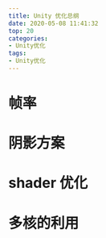 ```yaml
---
title: Unity 优化总纲
date: 2020-05-08 11:41:32
top: 20
categories:
- Unity优化
tags:
- Unity优化
---
```


# 帧率





# 阴影方案

# shader 优化

# 多核的利用